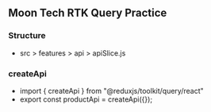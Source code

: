 ## Moon Tech RTK Query Practice

### Structure

- src > features > api > apiSlice.js

### createApi

- import { createApi } from "@reduxjs/toolkit/query/react"
- export const productApi = createApi({});
